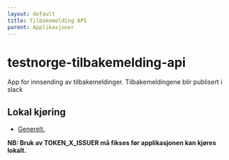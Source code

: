 ```yaml
---
layout: default
title: Tilbakemelding API
parent: Applikasjoner
---
```


# testnorge-tilbakemelding-api
App for innsending av tilbakemeldinger. Tilbakemeldingene blir publisert i slack

## Lokal kjøring
* [Generelt.](../../docs/modules/ROOT/pages/local/local_general.adoc)

**NB: Bruk av TOKEN_X_ISSUER må fikses før applikasjonen kan kjøres lokalt.**
